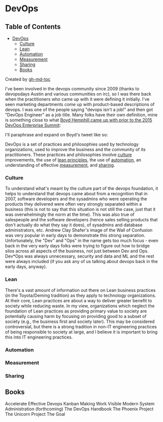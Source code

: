 # DevOps

## Table of Contents

* [DevOps](#devops)
    * [Culture](#culture)
    * [Lean](#lean)
    * [Automation](#automation)
    * [Measurement](#measurement)
    * [Sharing](#sharing)
  * [Books](#books)

Created by [gh-md-toc](https://github.com/ekalinin/github-markdown-toc.go)

I've been involved in the devops community since 2009 (thanks to devopsdays Austin and various communities on irc), so I was there back when the practitioners who came up with it were defining it initially. I've seen marketing departments come up with product-based descriptions of devops. I was one of the people saying "devops isn't a job!" and then got "DevOps Engineer" as a job title. Many folks have their own definition, mine is something close to what [Boyd Hemphill came up with prior to the 2015 DevOps Enterprise Summit](https://twitter.com/behemphi/status/616321184863551488): 

I'll paraphrase and expand on Boyd's tweet like so:

DevOps is a set of practices and philosophies used by technology organizations, used to improve the business and the community of its practitioners.
These practices and philosophies involve [culture](#culture) improvements, the use of [lean principles](#lean), the use of [automation](#automation), an understanding of effective [measurement](#measurement), and [sharing](#sharing).

### Culture

To understand what's meant by the culture part of the devops foundation, it helps to understand that devops came about from a recognition that in 2007, software developers and the sysadmins who were operating the products they delivered were often very strongly separated within a business (this is not to say that this situation is not still the case, just that it was overwhelmingly the norm at the time). This was also true of salespeople and the software developers (hence sales selling products that don't actually do what they say it does), of sysadmins and database administrators, etc. Andrew Clay Shafer's image of the Wall of Confusion was very popular in early days to demonstrate this strong separation. Unfortunately, the "Dev" and "Ops" in the name gets too much focus - even back in the very early days folks were trying to figure out how to bridge silos across all aspects of the business, not just between Dev and Ops. Dev*Ops was always unnecessary, security and data and ML and the rest were always included (if you ask any of us talking about devops back in the early days, anyway).

### Lean

There's a vast amount of information out there on Lean business practices (in the Toyota/Deming tradition) as they apply to technology organizations. At their core, Lean practices are about a way to deliver greater benefit to society while reducing waste. In my view, organizations which neglect the foundation of Lean practices as providing primary value to society are potentially causing harm by focusing on providing good to a subset of society (e.g., the business first and society later). This may be considered controversial, but there is a strong tradition in non-IT engineering practices of being responsible to society at large, and I believe it is important to bring this into IT engineering practices.

### Automation



### Measurement

### Sharing

## Books

Accelerate
Effective Devops
Kanban
Making Work Visible
Modern System Administration (forthcoming)
The DevOps Handbook
The Phoenix Project
The Unicorn Project
The Goal
